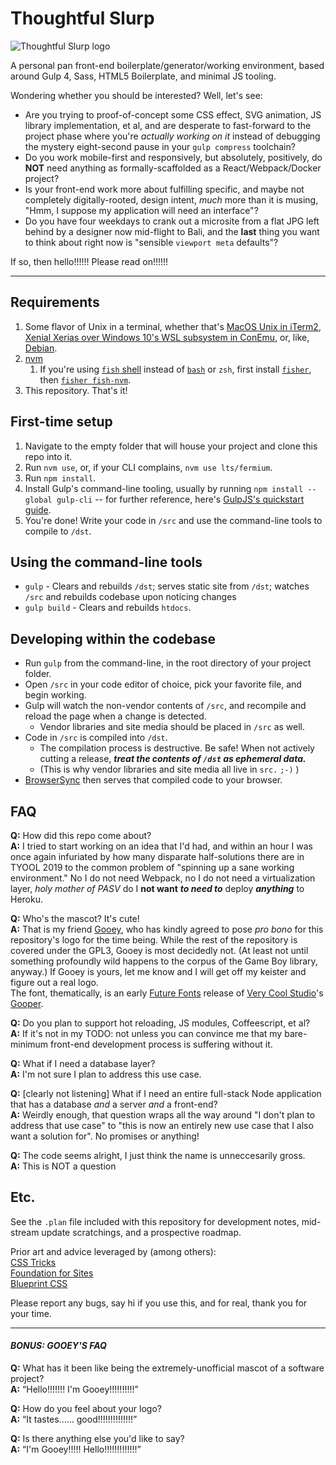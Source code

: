 # Thoughtful Slurp
![Thoughtful Slurp logo](https://i.imgur.com/x568fbD.png)

A personal pan front-end boilerplate/generator/working environment, based around Gulp 4, Sass, HTML5 Boilerplate, and minimal JS tooling.

Wondering whether you should be interested? Well, let's see:

- Are you trying to proof-of-concept some CSS effect, SVG animation, JS library implementation, et al, and are desperate to fast-forward to the project phase where you're _actually working on it_ instead of debugging the mystery eight-second pause in your `gulp compress` toolchain?
- Do you work mobile-first and responsively, but absolutely, positively, do **NOT** need anything as formally-scaffolded as a React/Webpack/Docker project?
- Is your front-end work more about fulfilling specific, and maybe not completely digitally-rooted, design intent, _much_ more than it is musing, "Hmm, I suppose my application will need an interface"?
- Do you have four weekdays to crank out a microsite from a flat JPG left behind by a designer now mid-flight to Bali, and the **last** thing you want to think about right now is "sensible `viewport meta` defaults"?

If so, then hello!!!!!! Please read on!!!!!!

---

## Requirements
1. Some flavor of Unix in a terminal, whether that's [MacOS Unix in iTerm2](https://medium.com/@grace.m.nolan/terminal-for-beginners-e492ba10902a), [Xenial Xerias over Windows 10's WSL subsystem in ConEmu](http://wsl-guide.org/en/latest/installation.html), or, like, [Debian](https://i.imgur.com/8b7BmRw.gif).
1. [nvm](https://github.com/nvm-sh/nvm)
    1. If you're using [`fish` shell](https://fishshell.com/) instead of [`bash`](https://www.youtube.com/watch?v=VfKJxowxBb4) or `zsh`, first install [`fisher`](https://github.com/jorgebucaran/fisher), then [`fisher fish-nvm`](https://github.com/jorgebucaran/fish-nvm).
1. This repository. That's it!


## First-time setup
1. Navigate to the empty folder that will house your project and clone this repo into it.
1. Run `nvm use`, or, if your CLI complains, `nvm use lts/fermium`.
1. Run `npm install`.
1. Install Gulp's command-line tooling, usually by running `npm install --global gulp-cli` -- for further reference, here's [GulpJS's quickstart guide](https://gulpjs.com/docs/en/getting-started/quick-start/).
1. You're done! Write your code in `/src` and use the command-line tools to compile to `/dst`.


## Using the command-line tools
- `gulp` - Clears and rebuilds `/dst`; serves static site from `/dst`; watches `/src` and rebuilds codebase upon noticing changes
- `gulp build` - Clears and rebuilds `htdocs`.


## Developing within the codebase
- Run `gulp` from the command-line, in the root directory of your project folder.
- Open `/src` in your code editor of choice, pick your favorite file, and begin working.
- Gulp will watch the non-vendor contents of `/src`, and recompile and reload the page when a change is detected.
  - Vendor libraries and site media should be placed in `/src` as well.
- Code in `/src` is compiled into `/dst`.
  - The compilation process is destructive. Be safe! When not actively cutting a release, __*treat the contents of `/dst` as ephemeral data.*__
  - (This is why vendor libraries and site media all live in `src.` `;-)` )
- [BrowserSync](https://www.browsersync.io/) then serves that compiled code to your browser.


## FAQ
**Q:** How did this repo come about?  
**A:** I tried to start working on an idea that I'd had, and within an hour I was once again infuriated by how many disparate half-solutions there are in TYOOL 2019 to the common problem of "spinning up a sane working environment." No I do not need Webpack, no I do not need a virtualization layer, _holy mother of PASV_ do I __not want__ ___to need to___ deploy ___anything___ to Heroku.

**Q:** Who's the mascot? It's cute!  
**A:** That is my friend [Gooey](https://kirby.fandom.com/wiki/Gooey), who has kindly agreed to pose _pro bono_ for this repository's logo for the time being. While the rest of the repository is covered under the GPL3, Gooey is most decidedly not. (At least not until something profoundly wild happens to the corpus of the Game Boy library, anyway.) If Gooey is yours, let me know and I will get off my keister and figure out a real logo.  
The font, thematically, is an early [Future Fonts](https://medium.com/future-fonts/introducing-futurefonts-xyz-8c0569777db6) release of [Very Cool Studio](https://www.verycoolstudio.com/)'s [Gooper](https://www.futurefonts.xyz/very-cool-studio/gooper).

**Q:** Do you plan to support hot reloading, JS modules, Coffeescript, et al?  
**A:** If it's not in my TODO: not unless you can convince me that my bare-minimum front-end development process is suffering without it.

**Q:** What if I need a database layer?  
**A:** I'm not sure I plan to address this use case.

**Q:** \[clearly not listening\] What if I need an entire full-stack Node application that has a database _and_ a server _and_ a front-end?  
**A:** Weirdly enough, that question wraps all the way around "I don't plan to address that use case" to "this is now an entirely new use case that I also want a solution for". No promises or anything!

**Q:** The code seems alright, I just think the name is unneccesarily gross.  
**A:** This is NOT a question


## Etc.
See the `.plan` file included with this repository for development notes, mid-stream update scratchings, and a prospective roadmap.

Prior art and advice leveraged by (among others):  
[CSS Tricks](https://css-tricks.com/snippets/css/complete-guide-grid/)  
[Foundation for Sites](https://github.com/foundation/foundation)  
[Blueprint CSS](https://github.com/coryrylan/blueprint-css)  

Please report any bugs, say hi if you use this, and for real, thank you for your time.

---

#### _BONUS: GOOEY'S FAQ_
**Q:** What has it been like being the extremely-unofficial mascot of a software project?  
**A:** “Hello!!!!!!! I'm Gooey!!!!!!!!!!”

**Q:** How do you feel about your logo?  
**A:** “It tastes...... good!!!!!!!!!!!!!!”

**Q:** Is there anything else you'd like to say?  
**A:** “I'm Gooey!!!!! Hello!!!!!!!!!!!!!”
